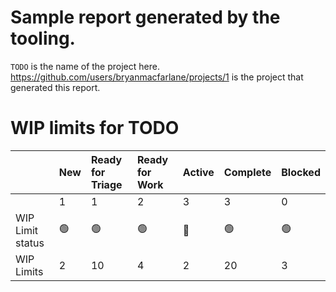 # Sample report generated by the tooling. 
`TODO` is the name of the project here. 
https://github.com/users/bryanmacfarlane/projects/1 is the project that generated this report. 

# WIP limits for TODO
|  | New|Ready for Triage|Ready for Work|Active|Complete|Blocked|
|:--|:---|:---|:---|:---|:---|:---|
|  |1|1|2|3|3|0|
| WIP Limit status | 🟢 |🟢 |🟢 |🔴 |🟢 |🟢 |
| WIP Limits | 2|10|4|2|20|3|